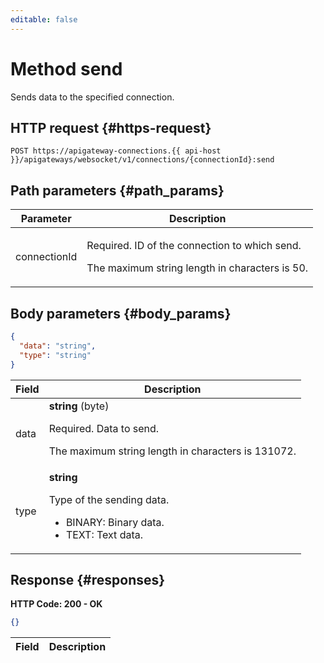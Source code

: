 ```yaml
---
editable: false
---
```


# Method send
Sends data to the specified connection.
 

 
## HTTP request {#https-request}
```
POST https://apigateway-connections.{{ api-host }}/apigateways/websocket/v1/connections/{connectionId}:send
```
 
## Path parameters {#path_params}
 
Parameter | Description
--- | ---
connectionId | <p>Required. ID of the connection to which send.</p> <p>The maximum string length in characters is 50.</p> 
 
## Body parameters {#body_params}
 
```json 
{
  "data": "string",
  "type": "string"
}
```

 
Field | Description
--- | ---
data | **string** (byte)<br><p>Required. Data to send.</p> <p>The maximum string length in characters is 131072.</p> 
type | **string**<br><p>Type of the sending data.</p> <ul> <li>BINARY: Binary data.</li> <li>TEXT: Text data.</li> </ul> 
 
## Response {#responses}
**HTTP Code: 200 - OK**

```json 
{}
```

 
Field | Description
--- | ---